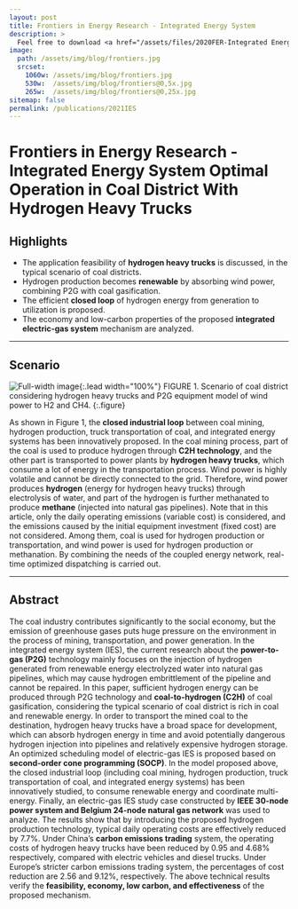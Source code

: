 ```yaml
---
layout: post
title: Frontiers in Energy Research - Integrated Energy System
description: >
  Feel free to download <a href="/assets/files/2020FER-Integrated Energy System Optimal Operation in Coal District With Hydrogen Heavy Trucks.pdf"  target="_blank"> <span class="icon-file-pdf" style="font-size:10px; color: #ee3f24"></span> PDF</a>.
image: 
  path: /assets/img/blog/frontiers.jpg
  srcset:
    1060w: /assets/img/blog/frontiers.jpg
    530w:  /assets/img/blog/frontiers@0,5x.jpg
    265w:  /assets/img/blog/frontiers@0,25x.jpg
sitemap: false
permalink: /publications/2021IES
---
```

# Frontiers in Energy Research - Integrated Energy System Optimal Operation in Coal District With Hydrogen Heavy Trucks

## Highlights

* The application feasibility of **hydrogen heavy trucks** is discussed, in the typical scenario of coal districts.
* Hydrogen production becomes **renewable** by absorbing wind power, combining P2G with coal gasification.
* The efficient **closed loop** of hydrogen energy from generation to utilization is proposed.
* The economy and low-carbon properties of the proposed **integrated electric-gas system** mechanism are analyzed.

---

## Scenario

![Full-width image](/assets/img/blog/IES.png){:.lead width="100%"}
FIGURE 1. Scenario of coal district considering hydrogen heavy trucks and P2G equipment model of wind power to H2 and CH4.
{:.figure}

As shown in Figure 1, the **closed industrial loop** between coal mining, hydrogen production, truck transportation of coal, and integrated energy systems has been innovatively proposed. In the coal mining process, part of the coal is used to produce hydrogen through **C2H technology**, and the other part is transported to power plants by **hydrogen heavy trucks**, which consume a lot of energy in the transportation process. Wind power is highly volatile and cannot be directly connected to the grid. Therefore, wind power produces **hydrogen** (energy for hydrogen heavy trucks) through electrolysis of water, and part of the hydrogen is further methanated to produce **methane** (injected into natural gas pipelines). Note that in this article, only the daily operating emissions (variable cost) is considered, and the emissions caused by the initial equipment investment (fixed cost) are not considered. Among them, coal is used for hydrogen production or transportation, and wind power is used for hydrogen production or methanation. By combining the needs of the coupled energy network, real-time optimized dispatching is carried out.

---

## Abstract


The coal industry contributes significantly to the social economy, but the emission of greenhouse gases puts huge pressure on the environment in the process of mining, transportation, and power generation. In the integrated energy system (IES), the current research about the **power-to-gas (P2G)** technology mainly focuses on the injection of hydrogen generated from renewable energy electrolyzed water into natural gas pipelines, which may cause hydrogen embrittlement of the pipeline and cannot be repaired. In this paper, sufficient hydrogen energy can be produced through P2G technology and **coal-to-hydrogen (C2H)** of coal gasification, considering the typical scenario of coal district is rich in coal and renewable energy. In order to transport the mined coal to the destination, hydrogen heavy trucks have a broad space for development, which can absorb hydrogen energy in time and avoid potentially dangerous hydrogen injection into pipelines and relatively expensive hydrogen storage. An optimized scheduling model of electric-gas IES is proposed based on **second-order cone programming (SOCP)**. In the model proposed above, the closed industrial loop (including coal mining, hydrogen production, truck transportation of coal, and integrated energy systems) has been innovatively studied, to consume renewable energy and coordinate multi-energy. Finally, an electric-gas IES study case constructed by **IEEE 30-node power system and Belgium 24-node natural gas network** was used to analyze. The results show that by introducing the proposed hydrogen production technology, typical daily operating costs are effectively reduced by 7.7%. Under China’s **carbon emissions trading** system, the operating costs of hydrogen heavy trucks have been reduced by 0.95 and 4.68% respectively, compared with electric vehicles and diesel trucks. Under Europe’s stricter carbon emissions trading system, the percentages of cost reduction are 2.56 and 9.12%, respectively. The above technical results verify the **feasibility, economy, low carbon, and effectiveness** of the proposed mechanism.